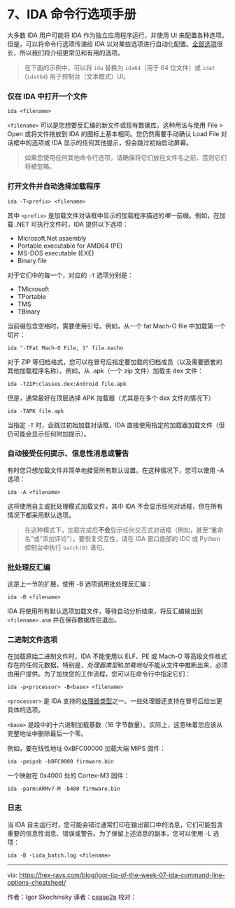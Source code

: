 [#]: translator: "cease2e"

7、IDA 命令行选项手册
=======

大多数 IDA 用户可能将 IDA 作为独立应用程序运行，并使用 UI 来配置各种选项。但是，可以将命令行选项传递给 IDA 以对某些选项进行自动化配置。[全部选项](https://hex-rays.com/products/ida/support/idadoc/417.shtml)很长，所以我们将介绍更常见和有用的选项。

> 在下面的示例中，可以将 `ida` 替换为 `ida64`（用于 64 位文件）或 `idat` (`idat64`) 用于控制台（文本模式）UI。

### 仅在 IDA 中打开一个文件

`ida <filename>`

`<filename>` 可以是您想要反汇编的新文件或现有数据库。这种用法与使用 File > Open 或将文件拖放到 IDA 的图标上基本相同。您仍然需要手动确认 Load File 对话框中的选项或 IDA 显示的任何其他提示，但会跳过初始启动屏幕。

> 如果您使用任何其他命令行选项，请确保将它们放在文件名之前，否则它们将被忽略。

### 打开文件并自动选择加载程序

`ida -T<prefix> <filename>`

其中 `<prefix>` 是加载文件对话框中显示的加载程序描述的*唯一*前缀。例如，在加载 .NET 可执行文件时，IDA 提供以下选项：

- Microsoft.Net assembly
- Portable executable for AMD64 (PE)
- MS-DOS executable (EXE)
- Binary file

对于它们中的每一个，对应的 `-T` 选项分别是：

- TMicrosoft
- TPortable
- TMS
- TBinary

当前缀包含空格时，需要使用引号。例如，从一个 fat Mach-O file 中加载第一个切片：

`ida "-TFat Mach-O File, 1" file.macho`

对于 ZIP 等归档格式，您可以在冒号后指定要加载的归档成员（以及需要嵌套的其他加载程序名称）。例如，从 .apk（一个 zip 文件）加载主 dex 文件：

`ida -TZIP:classes.dex:Android file.apk`

但是，通常最好在顶层选择 APK 加载器（尤其是在多个 dex 文件的情况下）

`ida -TAPK file.apk`

当指定 `-T` 时，会跳过初始加载对话框，IDA 直接使用指定的加载器加载文件（但仍可能会显示任何附加提示）。

### 自动接受任何提示、信息性消息或警告

有时您只想加载文件并简单地接受所有默认设置。在这种情况下，您可以使用 -A 选项：

`ida -A <filename>`

这将使用自主或批处理模式加载文件，其中 IDA 不会显示任何对话框，但在所有情况下都采用默认选项。

> 在这种模式下，加载完成后**不会**显示任何交互式对话框（例如，甚至“重命名”或“添加评论”）。要恢复交互性，请在 IDA 窗口底部的 IDC 或 Python 控制台中执行 `batch(0)` 语句。

### 批处理反汇编

这是上一节的扩展，使用 -B 选项调用批处理反汇编：

`ida -B <filename>`

IDA 将使用所有默认选项加载文件，等待自动分析结束，将反汇编输出到 `<filename>.asm` 并在保存数据库后退出。

### 二进制文件选项

在加载原始二进制文件时，IDA 不能使用以 ELF、PE 或 Mach-O 等高级文件格式存在的任何元数据。特别是，*处理器类型*和*加载地址*不能从文件中推断出来，必须由用户提供。为了加快您的工作流程，您可以在命令行中指定它们：

`ida -p<processor> -B<base> <filename>`

`<processor>` 是 IDA 支持的[处理器类型](https://hex-rays.com/products/ida/support/idadoc/618.shtml)之一。一些处理器还支持在冒号后给出更具体的选项。

`<base>` 是段中的十六进制加载基数（16 字节数量）。实际上，这意味着您应该从完整地址中删除最后一个零。

例如，要在线性地址 0xBFC00000 加载大端 MIPS 固件：

`ida -pmipsb -bBFC0000 firmware.bin`

一个映射在 0x4000 处的 Cortex-M3 固件：

`ida -parm:ARMv7-M -b400 firmware.bin`

### 日志

当 IDA 自主运行时，您可能会错过通常打印在输出窗口中的消息，它们可能包含重要的信息性消息、错误或警告。为了保留上述消息的副本，您可以使用 -L 选项：

`ida -B -Lida_batch.log <filename>`

--------------------------------------------------------------------------------

via: https://hex-rays.com/blog/igor-tip-of-the-week-07-ida-command-line-options-cheatsheet/

作者：Igor Skochinsky
译者：[cease2e](https://github.com/cease2e)
校对：[]()
